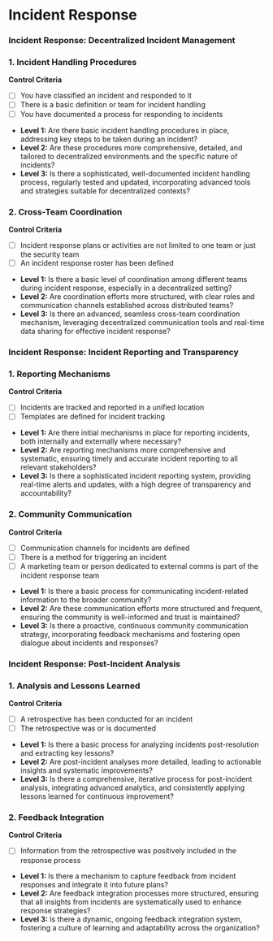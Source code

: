 # Incident Response

### Incident Response: Decentralized Incident Management

### 1. Incident Handling Procedures

**Control Criteria**

- [ ]  You have classified an incident and responded to it
- [ ]  There is a basic definition or team for incident handling
- [ ]  You have documented a process for responding to incidents
- **Level 1:** Are there basic incident handling procedures in place, addressing key steps to be taken during an incident?
- **Level 2:** Are these procedures more comprehensive, detailed, and tailored to decentralized environments and the specific nature of incidents?
- **Level 3:** Is there a sophisticated, well-documented incident handling process, regularly tested and updated, incorporating advanced tools and strategies suitable for decentralized contexts?

### 2. Cross-Team Coordination

**Control Criteria**

- [ ]  Incident response plans or activities are not limited to one team or just the security team
- [ ]  An incident response roster has been defined
- **Level 1:** Is there a basic level of coordination among different teams during incident response, especially in a decentralized setting?
- **Level 2:** Are coordination efforts more structured, with clear roles and communication channels established across distributed teams?
- **Level 3:** Is there an advanced, seamless cross-team coordination mechanism, leveraging decentralized communication tools and real-time data sharing for effective incident response?

### Incident Response: Incident Reporting and Transparency

### 1. Reporting Mechanisms

**Control Criteria**

- [ ]  Incidents are tracked and reported in a unified location
- [ ]  Templates are defined for incident tracking
- **Level 1:** Are there initial mechanisms in place for reporting incidents, both internally and externally where necessary?
- **Level 2:** Are reporting mechanisms more comprehensive and systematic, ensuring timely and accurate incident reporting to all relevant stakeholders?
- **Level 3:** Is there a sophisticated incident reporting system, providing real-time alerts and updates, with a high degree of transparency and accountability?

### 2. Community Communication

**Control Criteria**

- [ ]  Communication channels for incidents are defined
- [ ]  There is a method for triggering an incident
- [ ]  A marketing team or person dedicated to external comms is part of the incident response team
- **Level 1:** Is there a basic process for communicating incident-related information to the broader community?
- **Level 2:** Are these communication efforts more structured and frequent, ensuring the community is well-informed and trust is maintained?
- **Level 3:** Is there a proactive, continuous community communication strategy, incorporating feedback mechanisms and fostering open dialogue about incidents and responses?

### Incident Response: Post-Incident Analysis

### 1. Analysis and Lessons Learned

**Control Criteria**

- [ ]  A retrospective has been conducted for an incident
- [ ]  The retrospective was or is documented
- **Level 1:** Is there a basic process for analyzing incidents post-resolution and extracting key lessons?
- **Level 2:** Are post-incident analyses more detailed, leading to actionable insights and systematic improvements?
- **Level 3:** Is there a comprehensive, iterative process for post-incident analysis, integrating advanced analytics, and consistently applying lessons learned for continuous improvement?

### 2. Feedback Integration

**Control Criteria**

- [ ]  Information from the retrospective was positively included in the response process
- **Level 1:** Is there a mechanism to capture feedback from incident responses and integrate it into future plans?
- **Level 2:** Are feedback integration processes more structured, ensuring that all insights from incidents are systematically used to enhance response strategies?
- **Level 3:** Is there a dynamic, ongoing feedback integration system, fostering a culture of learning and adaptability across the organization?
